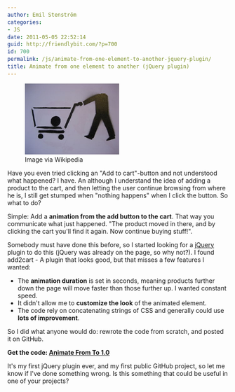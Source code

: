 ```yaml
---
author: Emil Stenström
categories:
- JS
date: 2011-05-05 22:52:14
guid: http://friendlybit.com/?p=700
id: 700
permalink: /js/animate-from-one-element-to-another-jquery-plugin/
title: Animate from one element to another (jQuery plugin)
---
```


<div class="zemanta-img">
  <figure style="width: 215px" class="wp-caption alignright"><a href="http://commons.wikipedia.org/wiki/File:Stencil_shopping_cart.jpg"><img title="Stencil of a shopping cart with the head of th..." src="/files/post-media/300px-Stencil_shopping_cart31.jpg" alt="Stencil of a shopping cart with the head of th..." width="215" height="162" /></a><figcaption class="wp-caption-text">Image via Wikipedia</figcaption></figure>
</div>

Have you even tried clicking an "Add to cart"-button and not understood what happened? I have. An although I understand the idea of adding a product to the cart, and then letting the user continue browsing from where he is, I still get stumped when "nothing happens" when I click the button. So what to do?

Simple: Add a **animation from the add button to the cart**. That way you communicate what just happened. "The product moved in there, and by clicking the cart you'll find it again. Now continue buying stuff!".

Somebody must have done this before, so I started looking for a <a class="zem_slink" title="JQuery" rel="homepage" href="http://jquery.com/">jQuery</a> plugin to do this (jQuery was already on the page, so why not?). I found add2cart - A plugin that looks good, but that misses a few features I wanted:

  * The **animation duration** is set in seconds, meaning products further down the page will move faster than those further up. I wanted constant speed.
  * It didn't allow me to **customize the look** of the animated element.
  * The code rely on concatenating strings of CSS and generally could use **lots of improvement**.

So I did what anyone would do: rewrote the code from scratch, and posted it on GitHub.

**Get the code: [Animate From To 1.0](https://github.com/EmilStenstrom/jQuery-animate_from_to)**

It's my first jQuery plugin ever, and my first public GitHub project, so let me know if I've done something wrong. Is this something that could be useful in one of your projects?
